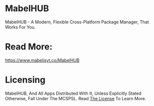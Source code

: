 # MabelHUB
MabelHUB - A Modern, Flexible Cross-Platform Package Manager, That Works For You.

# Read More:
https://www.mabelisyt.co/MabelHUB

# Licensing
MabelHUB, And All Apps Distributed With It, Unless Explicitly Stated Otherwise, Fall Under The MCSPSL. Read <a href="https://github.com/MabelMedia-LLC/MCSPSL">The License</a> To Learn More.
